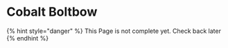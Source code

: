 # Cobalt Boltbow

{% hint style="danger" %}
This Page is not complete yet. Check back later
{% endhint %}

